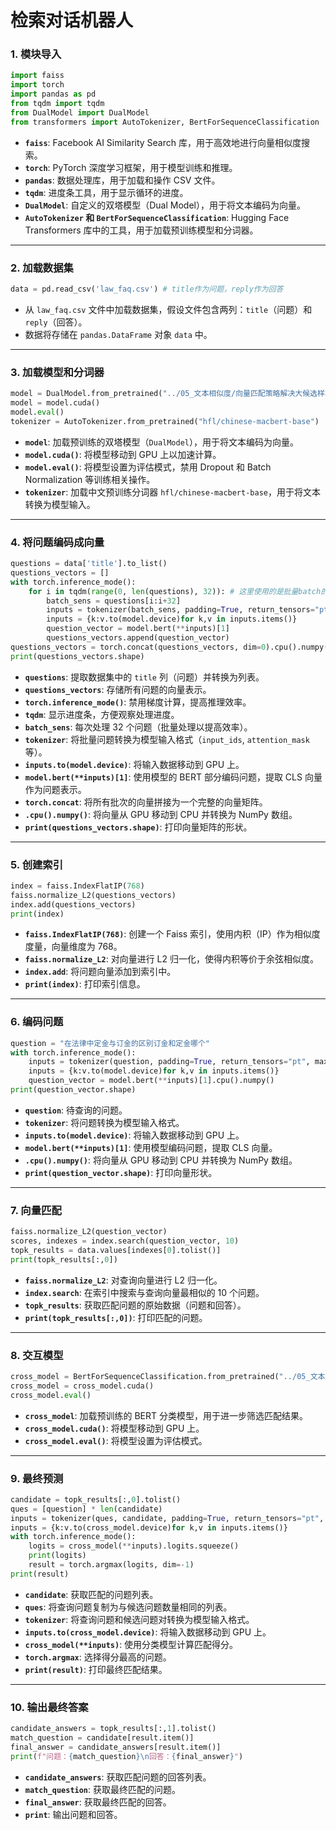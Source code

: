 # 检索对话机器人

### **1. 模块导入**

```python
import faiss
import torch
import pandas as pd
from tqdm import tqdm
from DualModel import DualModel
from transformers import AutoTokenizer, BertForSequenceClassification
```

- **`faiss`**: Facebook AI Similarity Search 库，用于高效地进行向量相似度搜索。
- **`torch`**: PyTorch 深度学习框架，用于模型训练和推理。
- **`pandas`**: 数据处理库，用于加载和操作 CSV 文件。
- **`tqdm`**: 进度条工具，用于显示循环的进度。
- **`DualModel`**: 自定义的双塔模型（Dual Model），用于将文本编码为向量。
- **`AutoTokenizer` 和 `BertForSequenceClassification`**: Hugging Face Transformers 库中的工具，用于加载预训练模型和分词器。

------

### **2. 加载数据集**

```python
data = pd.read_csv('law_faq.csv') # title作为问题，reply作为回答
```

- 从 `law_faq.csv` 文件中加载数据集，假设文件包含两列：`title`（问题）和 `reply`（回答）。
- 数据将存储在 `pandas.DataFrame` 对象 `data` 中。

------

### **3. 加载模型和分词器**

```python
model = DualModel.from_pretrained("../05_文本相似度/向量匹配策略解决大候选样本的解决方案/checkpoint-250")
model = model.cuda()
model.eval()
tokenizer = AutoTokenizer.from_pretrained("hfl/chinese-macbert-base")
```

- **`model`**: 加载预训练的双塔模型（`DualModel`），用于将文本编码为向量。
- **`model.cuda()`**: 将模型移动到 GPU 上以加速计算。
- **`model.eval()`**: 将模型设置为评估模式，禁用 Dropout 和 Batch Normalization 等训练相关操作。
- **`tokenizer`**: 加载中文预训练分词器 `hfl/chinese-macbert-base`，用于将文本转换为模型输入。

------

### **4. 将问题编码成向量**

```python
questions = data['title'].to_list()
questions_vectors = []
with torch.inference_mode():
    for i in tqdm(range(0, len(questions), 32)): # 这里使用的是批量batch的处理方式，可以提高效率
        batch_sens = questions[i:i+32]
        inputs = tokenizer(batch_sens, padding=True, return_tensors="pt", max_length=128, truncation=True)
        inputs = {k:v.to(model.device)for k,v in inputs.items()}
        question_vector = model.bert(**inputs)[1]
        questions_vectors.append(question_vector)
questions_vectors = torch.concat(questions_vectors, dim=0).cpu().numpy()
print(questions_vectors.shape)
```

- **`questions`**: 提取数据集中的 `title` 列（问题）并转换为列表。
- **`questions_vectors`**: 存储所有问题的向量表示。
- **`torch.inference_mode()`**: 禁用梯度计算，提高推理效率。
- **`tqdm`**: 显示进度条，方便观察处理进度。
- **`batch_sens`**: 每次处理 32 个问题（批量处理以提高效率）。
- **`tokenizer`**: 将批量问题转换为模型输入格式（`input_ids`, `attention_mask` 等）。
- **`inputs.to(model.device)`**: 将输入数据移动到 GPU 上。
- **`model.bert(**inputs)[1]`**: 使用模型的 BERT 部分编码问题，提取 CLS 向量作为问题表示。
- **`torch.concat`**: 将所有批次的向量拼接为一个完整的向量矩阵。
- **`.cpu().numpy()`**: 将向量从 GPU 移动到 CPU 并转换为 NumPy 数组。
- **`print(questions_vectors.shape)`**: 打印向量矩阵的形状。

------

### **5. 创建索引**

```python
index = faiss.IndexFlatIP(768)
faiss.normalize_L2(questions_vectors)
index.add(questions_vectors)
print(index)
```

- **`faiss.IndexFlatIP(768)`**: 创建一个 Faiss 索引，使用内积（IP）作为相似度度量，向量维度为 768。
- **`faiss.normalize_L2`**: 对向量进行 L2 归一化，使得内积等价于余弦相似度。
- **`index.add`**: 将问题向量添加到索引中。
- **`print(index)`**: 打印索引信息。

------

### **6. 编码问题**

```python
question = "在法律中定金与订金的区别订金和定金哪个"
with torch.inference_mode():
    inputs = tokenizer(question, padding=True, return_tensors="pt", max_length=128, truncation=True)
    inputs = {k:v.to(model.device)for k,v in inputs.items()}
    question_vector = model.bert(**inputs)[1].cpu().numpy()
print(question_vector.shape)
```

- **`question`**: 待查询的问题。
- **`tokenizer`**: 将问题转换为模型输入格式。
- **`inputs.to(model.device)`**: 将输入数据移动到 GPU 上。
- **`model.bert(**inputs)[1]`**: 使用模型编码问题，提取 CLS 向量。
- **`.cpu().numpy()`**: 将向量从 GPU 移动到 CPU 并转换为 NumPy 数组。
- **`print(question_vector.shape)`**: 打印向量形状。

------

### **7. 向量匹配**

```python
faiss.normalize_L2(question_vector)
scores, indexes = index.search(question_vector, 10)
topk_results = data.values[indexes[0].tolist()]
print(topk_results[:,0])
```

- **`faiss.normalize_L2`**: 对查询向量进行 L2 归一化。
- **`index.search`**: 在索引中搜索与查询向量最相似的 10 个问题。
- **`topk_results`**: 获取匹配问题的原始数据（问题和回答）。
- **`print(topk_results[:,0])`**: 打印匹配的问题。

------

### **8. 交互模型**

```python
cross_model = BertForSequenceClassification.from_pretrained("../05_文本相似度/向量匹配策略解决大候选样本的解决方案/checkpoint-250")
cross_model = cross_model.cuda()
cross_model.eval()
```

- **`cross_model`**: 加载预训练的 BERT 分类模型，用于进一步筛选匹配结果。
- **`cross_model.cuda()`**: 将模型移动到 GPU 上。
- **`cross_model.eval()`**: 将模型设置为评估模式。

------

### **9. 最终预测**

```python
candidate = topk_results[:,0].tolist()
ques = [question] * len(candidate)
inputs = tokenizer(ques, candidate, padding=True, return_tensors="pt", max_length=128, truncation=True)
inputs = {k:v.to(cross_model.device)for k,v in inputs.items()}
with torch.inference_mode():
    logits = cross_model(**inputs).logits.squeeze()
    print(logits)
    result = torch.argmax(logits, dim=-1)
print(result)
```

- **`candidate`**: 获取匹配的问题列表。
- **`ques`**: 将查询问题复制为与候选问题数量相同的列表。
- **`tokenizer`**: 将查询问题和候选问题对转换为模型输入格式。
- **`inputs.to(cross_model.device)`**: 将输入数据移动到 GPU 上。
- **`cross_model(**inputs)`**: 使用分类模型计算匹配得分。
- **`torch.argmax`**: 选择得分最高的问题。
- **`print(result)`**: 打印最终匹配结果。

------

### **10. 输出最终答案**

```python
candidate_answers = topk_results[:,1].tolist()
match_question = candidate[result.item()]
final_answer = candidate_answers[result.item()]
print(f"问题：{match_question}\n回答：{final_answer}")
```

- **`candidate_answers`**: 获取匹配问题的回答列表。
- **`match_question`**: 获取最终匹配的问题。
- **`final_answer`**: 获取最终匹配的回答。
- **`print`**: 输出问题和回答。